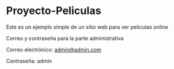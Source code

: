 # Proyecto-Peliculas

Este es un ejemplo simple de un sitio web para ver peliculas online

Correo y contraseña para la parte administrativa

Correo electrónico: admin@admin.com

Contraseña: admin
